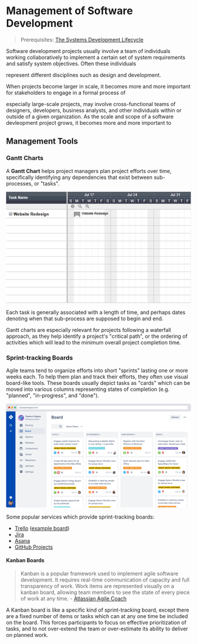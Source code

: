 # Management of Software Development

> Prerequisites: [The Systems Development Lifecycle](/notes/information-systems/development-lifecycle.md)

Software development projects usually involve a team of individuals working collaboratively to implement a certain set of system requirements and satisfy system objectives. Often these individuals

represent different disciplines such as design and development.

When projects become larger in scale, it becomes more and more important for stakeholders to engage in a formal process of


especially large-scale projects, may involve cross-functional teams of designers, developers, business analysts, and other individuals within or outside of a given organization. As the scale and scope of a software devleopment project grows, it becomes more and more important to



## Management Tools

### Gantt Charts

A **Gantt Chart** helps project managers plan project efforts over time, specifically identifying any dependencies that exist between sub-processes, or "tasks".

[![](/notes/information-systems/img/online-gantt-chart.gif)](https://www.smartsheet.com/blog/gantt-chart-excel)

Each task is generally associated with a length of time, and perhaps dates denoting when that sub-process are supposed to begin and end.

Gantt charts are especially relevant for projects following a waterfall approach, as they help identify a project's "critical path", or the ordering of activities which will lead to the minimum overall project completion time.

### Sprint-tracking Boards

Agile teams tend to organize efforts into short "sprints" lasting one or more weeks each. To help them plan and track their efforts, they often use visual board-like tools. These boards usually depict tasks as "cards" which can be moved into various columns representing states of completion (e.g. "planned", "in-progress", and "done").

![](/notes/information-systems/img/example-sprint-board-jira.png)

Some popular services which provide sprint-tracking boards:

  + [Trello](https://trello.com/) ([example board](https://trello.com/b/ZqN99gGN/agile-sprint-board))
  + [Jira](https://www.atlassian.com/software/jira)
  + [Asana](https://asana.com/)
  + [GitHub Projects](https://help.github.com/articles/about-project-boards/)








#### Kanban Boards

> Kanban is a popular framework used to implement agile software development. It requires real-time communication of capacity and full transparency of work. Work items are represented visually on a kanban board, allowing team members to see the state of every piece of work at any time. - [Atlassian Agile Coach](https://www.atlassian.com/agile/kanban)

A Kanban board is like a specific kind of sprint-tracking board, except there are a fixed number of items or tasks which can at any one time be included on the board. This forces participants to focus on effective prioritization of tasks, and to not over-extend the team or over-estimate its ability to deliver on planned work.
